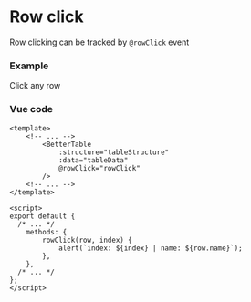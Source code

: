 <script setup>
  import RowClickExample from "./components/RowClickExample.vue";
</script>

# Row click

Row clicking can be tracked by `@rowClick` event

### Example

Click any row

<RowClickExample></RowClickExample>

### Vue code

```vue{6,15-17}
<template>
	<!-- ... -->
		<BetterTable
			:structure="tableStructure"
			:data="tableData"
			@rowClick="rowClick"
		/>
	<!-- ... -->
</template>

<script>
export default {
  /* ... */
	methods: {
		rowClick(row, index) {
			alert(`index: ${index} | name: ${row.name}`);
		},
	},
  /* ... */
};
</script>
```
